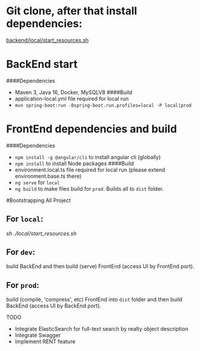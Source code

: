 # Git clone, after that install dependencies:
[backend/local/start_resources.sh](backend/local/start_resources.sh)

# BackEnd start
####Dependencies
* Maven 3, Java 16, Docker, MySQLV8
####Build
* application-local.yml file required for local run
* `mvn spring-boot:run -Dspring-boot.run.profiles=local -P local|prod`

# FrontEnd dependencies and build
####Dependencies
* `npm install -g @angular/cli` to install angular cli (globally)
* `npm install` to install Node packages
####Build
* environment.local.ts file required for local run (please extend environment.base.ts there)
* `ng serve` for `local`
* `ng build` to make files build for `prod`. Builds all to `dist` folder.

#Bootstrapping All Project
## For `local`:
_sh ./local/start_resources.sh_
## For `dev`:
build BackEnd and then build (serve) FrontEnd (access UI by FrontEnd port).
## For `prod`:
build (compile, 'compress', etc) FrontEnd into `dist` folder and then build BackEnd (access UI by BackEnd port).


TODO
- Integrate ElasticSearch for full-text search by realty object description
- Integrate Swagger
- Implement RENT feature
